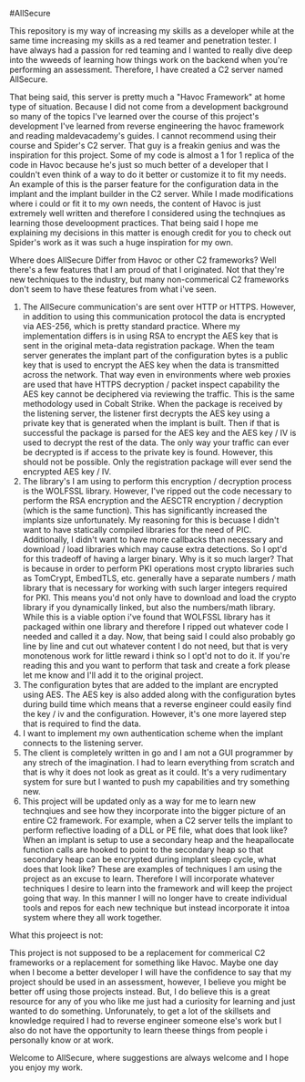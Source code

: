 #AllSecure

This repository is my way of increasing my skills as a developer while at the same time increasing my skills as a red teamer and penetration tester. I have always had a passion for red teaming and I wanted to really dive deep into the wweeds of learning how things work on the backend when you're performing an assessment. Therefore, I have created a C2 server named AllSecure.

That being said, this server is pretty much a "Havoc Framework" at home type of situation. Because I did not come from a development background so many of the topics I've learned over the course of this project's development I've learned from reverse engineering the havoc framework and reading maldevacademy's guides. I cannot recommend using their course and Spider's C2 server. That guy is a freakin genius and was the inspiration for this project.
Some of my code is almost a 1 for 1 replica of the code in Havoc because he's just so much better of a developer that I couldn't even think of a way to do it better or customize it to fit my needs. An example of this is the parser feature for the configuration data in the implant and the implant builder in the C2 server. While I made modifications where i could or fit it to my own needs, the content of Havoc is just extremely well written and therefore I considered using the technqiues as learning those develoopment practices. That being said I hope me explaining my decisions in this matter is enough credit for you to check out Spider's work as it was such a huge inspiration for my own.

Where does AllSecure Differ from Havoc or other C2 frameworks? Well there's a few features that I am proud of that I originated. Not that they're new techniques to the industry, but many non-commerical C2 frameworks don't seem to have these features from what i've seen.

1) The AllSecure communication's are sent over HTTP or HTTPS. However, in addition to using this communication protocol the data is encrypted via AES-256, which is pretty standard practice. Where my implementation differs is in using RSA to encrypt the AES key that is sent in the original meta-data registration package. When the team server generates the implant part of the configuration bytes is a public key that is used to encrypt the AES key when the data is transmitted across the network. That way even in environments where web proxies are used that have HTTPS decryption / packet inspect capability the AES key cannot be deciphered via reviewing the traffic. This is the same methodology used in Cobalt Strike. When the package is received by the listening server, the listener first decrypts the AES key using a private key that is generated when the implant is built. Then if that is successful the package is parsed for the AES key and the AES key / IV is used to decrypt the rest of the data. The only way your traffic can ever be decrypted is if access to the private key is found. However, this should not be possible. Only the registration package will ever send the encrypted AES key / IV.
2) The library's I am using to perform this encryption / decryption process is the WOLFSSL library. However, I've ripped out the code necessary to perform the RSA encryption and the AESCTR encryption / decryption (which is the same function). This has significantly increased the implants size unfortunately. My reasoning for this is becuase I didn't want to have statically compiled libraries for the need of PIC. Additionally, I didn't want to have more callbacks than necessary and download / load libraries which may cause extra detections. So I opt'd for this tradeoff of having a larger binary. Why is it so much larger? That is because in order to perform PKI operations most crypto libraries such as TomCrypt, EmbedTLS, etc. generally have a separate numbers / math library that is necessary for working with such larger integers required for PKI. This means you'd not only have to download and load the crypto library if you dynamically linked, but also the numbers/math library. While this is a viable option i've found that WOLFSSL library has it packaged within one library and therefore I ripped out whatever code I needed and called it a day. Now, that being said I could also probably go line by line and cut out whatever content I do not need, but that is very monotenous work for little reward i think so I opt'd not to do it. If you're reading this and you want to perform that task and create a fork please let me know and I'll add it to the original project.
3) The configuration bytes that are added to the implant are encrypted using AES. The AES key is also added along with the configuration bytes during build time which means that a reverse engineer could easily find the key / iv and the configuration. However, it's one more layered step that is required to find the data.
4) I want to implement my own authentication scheme when the implant connects to the listening server.
5) The client is completely written in go and I am not a GUI programmer by any strech of the imagination. I had to learn everything from scratch and that is why it does not look as great as it could. It's a very rudimentary system for sure but I wanted to push my capabilities and try something new.
6) This project will be updated only as a way for me to learn new technqiues and see how they incorporate into the bigger picture of an entire C2 framework. For example, when a C2 server tells the implant to perform reflective loading of a DLL or PE file, what does that look like? When an implant is setup to use a secondary heap and the heapallocate function calls are hooked to point to the secondary heap so that secondary heap can be encrypted during implant sleep cycle, what does that look like? These are examples of techniques I am using the project as an excuse to learn. Therefore I will incorporate whatever techniques I desire to learn into the framework and will keep the project going that way. In this manner I will no longer have to create individual tools and repos for each new technique but instead incorporate it intoa  system where they all work together.


What this projeect is not:

This project is not supposed to be a replacement for commerical C2 frameworks or a replacement for something like Havoc. Maybe one day when I become a better developer I will have the confidence to say that my project should be used in an assessment, however, I believe you might be better off using those projects instead. But, I do believe this is a great resource for any of you who like me just had a curiosity for learning and just wanted to do something. Unforunately, to get a lot of the skillsets and knowledge required I had to reverse engineer someone else's work but I also do not have the opportunity to learn theese things from people i personally know or at work. 

Welcome to AllSecure, where suggestions are always welcome and I hope you enjoy my work.
